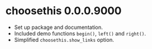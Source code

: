 # choosethis 0.0.0.9000

* Set up package and documentation.
* Included demo functions `begin()`, `left()` and `right()`.
* Simplified `choosethis.show_links` option.
